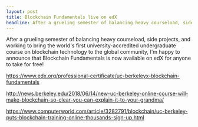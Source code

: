 ```yaml
---
layout: post
title: Blockchain Fundamentals live on edX
headline: After a grueling semester of balancing heavy courseload, side projects, and working to bring the world's first university-accredited undergraduate course on blockchain technology to the global community, I'm happy to announce that Blockchain Fundamentals is now available on edX for anyone to take for free!
---
```


After a grueling semester of balancing heavy courseload, side projects, and working to bring the world's first university-accredited undergraduate course on blockchain technology to the global community, I'm happy to announce that Blockchain Fundamentals is now available on edX for anyone to take for free!

https://www.edx.org/professional-certificate/uc-berkeleyx-blockchain-fundamentals

http://news.berkeley.edu/2018/06/14/new-uc-berkeley-online-course-will-make-blockchain-so-clear-you-can-explain-it-to-your-grandma/

https://www.computerworld.com/article/3282791/blockchain/uc-berkeley-puts-blockchain-training-online-thousands-sign-up.html
